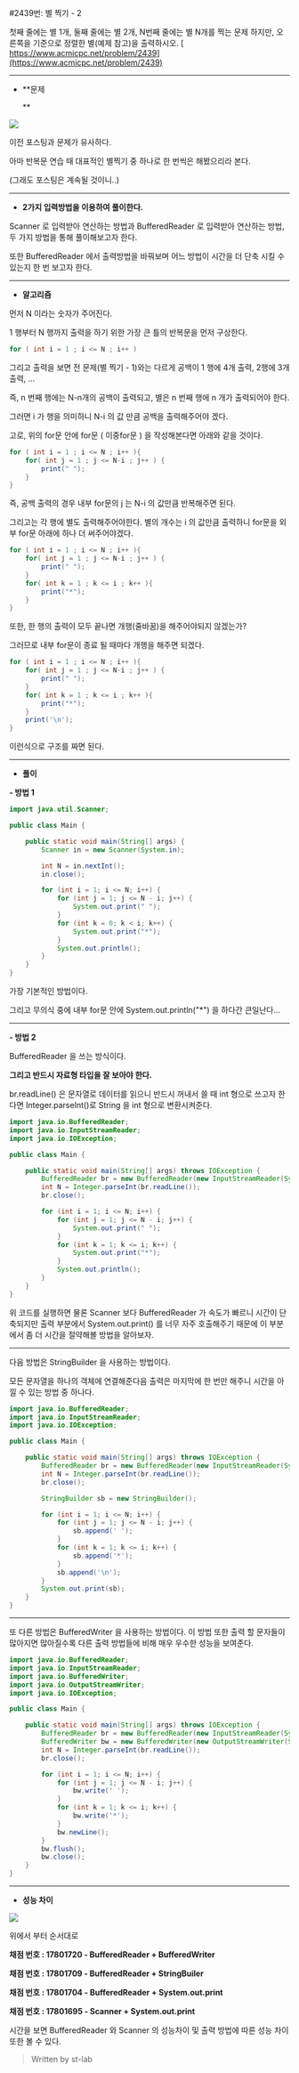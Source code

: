 #2439번: 별 찍기 - 2

첫째 줄에는 별 1개, 둘째 줄에는 별 2개, N번째 줄에는 별 N개를 찍는 문제 하지만, 오른쪽을 기준으로 정렬한 별(예제 참고)을 출력하시오.
[  
https://www.acmicpc.net/problem/2439](https://www.acmicpc.net/problem/2439)

[](https://www.acmicpc.net/problem/2439)


----------




-   **문제  


    **

![](https://blog.kakaocdn.net/dn/0HfFc/btqB5FfAzgq/OWdQ8RvO43kPVKwkTMmbm1/img.png)




이전 포스팅과 문제가 유사하다.

아마 반복문 연습 때 대표적인 별찍기 중 하나로 한 번씩은 해봤으리라 본다.

(그래도 포스팅은 계속될 것이니..)

----------




-   **2가지 입력방법을 이용하여 풀이한다.**




Scanner 로 입력받아 연산하는 방법과 BufferedReader 로 입력받아 연산하는 방법, 두 가지 방법을 통해 풀이해보고자 한다.

또한 BufferedReader 에서 출력방법을 바꿔보며 어느 방법이 시간을 더 단축 시킬 수 있는지 한 번 보고자 한다.




----------




-   **알고리즘**



먼저 N 이라는 숫자가 주어진다.

1 행부터 N 행까지 출력을 하기 위한 가장 큰 틀의 반복문을 먼저 구상한다.  


```java
for ( int i = 1 ; i <= N ; i++ )
```

그리고 출력을 보면 전 문제(별 찍기 - 1)와는 다르게 공백이 1 행에 4개 출력, 2행에 3개 출력, ...

즉, n 번째 행에는 N-n개의 공백이 출력되고, 별은 n 번째 행에 n 개가 출력되어야 한다.

그러면 i 가 행을 의미하니 N-i 의 값 만큼 공백을 출력해주어야 겠다.

고로, 위의 for문 안에 for문 ( 이중for문 ) 을 작성해본다면 아래와 같을 것이다.  


```java
for ( int i = 1 ; i <= N ; i++ ){
	for( int j = 1 ; j <= N-i ; j++ ) {
		print(" ");
	}
}
```

즉, 공백 출력의 경우 내부 for문의 j 는 N-i 의 값만큼 반복해주면 된다.

그리고는 각 행에 별도 출력해주어야한다. 별의 개수는 i 의 값만큼 출력하니 for문을 외부 for문 아래에 하나 더 써주어야겠다.  


```java
for ( int i = 1 ; i <= N ; i++ ){
	for( int j = 1 ; j <= N-i ; j++ ) {
		print(" ");
	}
	for( int k = 1 ; k <= i ; k++ ){
		print("*");
	}
}
```

또한, 한 행의 출력이 모두 끝나면 개행(줄바꿈)을 해주어야되지 않겠는가?

그러므로 내부 for문이 종료 될 때마다 개행을 해주면 되겠다.  


```java
for ( int i = 1 ; i <= N ; i++ ){
	for( int j = 1 ; j <= N-i ; j++ ) {
		print(" ");
	}
	for( int k = 1 ; k <= i ; k++ ){
		print("*");
	}
	print('\n');
}
```

이런식으로 구조를 짜면 된다.




----------




-   **풀이**



**- 방법 1**

```java
import java.util.Scanner;

public class Main {

	public static void main(String[] args) {
		Scanner in = new Scanner(System.in);

		int N = in.nextInt();
		in.close();

		for (int i = 1; i <= N; i++) {
			for (int j = 1; j <= N - i; j++) {
				System.out.print(" ");
			}
			for (int k = 0; k < i; k++) {
				System.out.print("*");
			}
			System.out.println();
		}
	}
}
```




가장 기본적인 방법이다.

그리고 무의식 중에 내부 for문 안에 System.out.println("*") 을 하다간 큰일난다...





----------




**- 방법 2**

BufferedReader 을 쓰는 방식이다.

**그리고 반드시 자료형 타입을 잘 보아야 한다.**

br.readLine() 은 문자열로 데이터를 읽으니 반드시 꺼내서 쓸 때 int 형으로 쓰고자 한다면 Integer.parseInt()로 String 을 int 형으로 변환시켜준다.  


```java
import java.io.BufferedReader;
import java.io.InputStreamReader;
import java.io.IOException;

public class Main {

	public static void main(String[] args) throws IOException {
		BufferedReader br = new BufferedReader(new InputStreamReader(System.in));
		int N = Integer.parseInt(br.readLine());
		br.close();

		for (int i = 1; i <= N; i++) {
			for (int j = 1; j <= N - i; j++) {
				System.out.print(" ");
			}
			for (int k = 1; k <= i; k++) {
				System.out.print("*");
			}
			System.out.println();
		}
	}
}
```

위 코드를 실행하면 물론 Scanner 보다 BufferedReader 가 속도가 빠르니 시간이 단축되지만 출력 부분에서 System.out.print() 를 너무 자주 호출해주기 때문에 이 부분에서 좀 더 시간을 절약해볼 방법을 알아보자.

----------

다음 방법은 StringBuilder 을 사용하는 방법이다.

모든 문자열을 하나의 객체에 연결해준다음 출력은 마지막에 한 번만 해주니 시간을 아낄 수 있는 방법 중 하나다.  


```java
import java.io.BufferedReader;
import java.io.InputStreamReader;
import java.io.IOException;

public class Main {

	public static void main(String[] args) throws IOException {
		BufferedReader br = new BufferedReader(new InputStreamReader(System.in));
		int N = Integer.parseInt(br.readLine());
		br.close();

		StringBuilder sb = new StringBuilder();

		for (int i = 1; i <= N; i++) {
			for (int j = 1; j <= N - i; j++) {
				sb.append(' ');
			}
			for (int k = 1; k <= i; k++) {
				sb.append('*');
			}
			sb.append('\n');
		}
		System.out.print(sb);
	}
}
```

----------

또 다른 방법은 BufferedWriter 을 사용하는 방법이다. 이 방법 또한 출력 할 문자들이 많아지면 많아질수록 다른 출력 방법들에 비해 매우 우수한 성능을 보여준다.  


```java
import java.io.BufferedReader;
import java.io.InputStreamReader;
import java.io.BufferedWriter;
import java.io.OutputStreamWriter;
import java.io.IOException;

public class Main {

	public static void main(String[] args) throws IOException {
		BufferedReader br = new BufferedReader(new InputStreamReader(System.in));
		BufferedWriter bw = new BufferedWriter(new OutputStreamWriter(System.out));
		int N = Integer.parseInt(br.readLine());
		br.close();

		for (int i = 1; i <= N; i++) {
			for (int j = 1; j <= N - i; j++) {
				bw.write(' ');
			}
			for (int k = 1; k <= i; k++) {
				bw.write('*');
			}
			bw.newLine();
		}
		bw.flush();
		bw.close();
	}
}
```

----------




-   **성능 차이**

![](https://blog.kakaocdn.net/dn/bl0rUR/btqB5gG9p63/yLcglFRaHl40hxTALQ2gNk/img.png)




위에서 부터 순서대로

**채점 번호 : 17801720 - BufferedReader + BufferedWriter**

**채점 번호 : 17801709 - BufferedReader + StringBuiler**

**채점 번호 : 17801704 - BufferedReader + System.out.print**

**채점 번호 : 17801695 - Scanner + System.out.print**

시간을 보면 BufferedReader 와 Scanner 의 성능차이 및 출력 방법에 따른 성능 차이 또한 볼 수 있다.

>Written by st-lab
